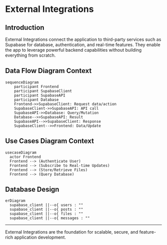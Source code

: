 # External Integrations

## Introduction
External Integrations connect the application to third-party services such as Supabase for database, authentication, and real-time features. They enable the app to leverage powerful backend capabilities without building everything from scratch.

## Data Flow Diagram Context
```mermaid
sequenceDiagram
    participant Frontend
    participant SupabaseClient
    participant SupabaseAPI
    participant Database
    Frontend->>SupabaseClient: Request data/action
    SupabaseClient->>SupabaseAPI: API call
    SupabaseAPI->>Database: Query/Mutation
    Database-->>SupabaseAPI: Result
    SupabaseAPI-->>SupabaseClient: Response
    SupabaseClient-->>Frontend: Data/Update
```

## Use Cases Diagram Context
```mermaid
usecaseDiagram
  actor Frontend
  Frontend --> (Authenticate User)
  Frontend --> (Subscribe to Real-time Updates)
  Frontend --> (Store/Retrieve Files)
  Frontend --> (Query Database)
```

## Database Design
```mermaid
erDiagram
  supabase_client ||--o{ users : ""
  supabase_client ||--o{ posts : ""
  supabase_client ||--o{ files : ""
  supabase_client ||--o{ messages : ""
```

---
External Integrations are the foundation for scalable, secure, and feature-rich application development. 